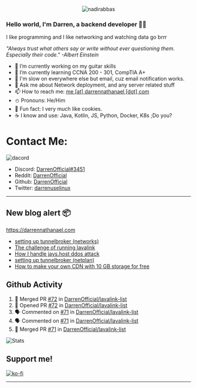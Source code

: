 <p align="center"> <img src="https://komarev.com/ghpvc/?username=DarrenOfficial&label=Profile%20views&color=0e75b6&style=flat" alt="nadirabbas" /> </p>

### Hello world, I'm Darren, a backend developer 👨‍💻
I like programming and I like networking and watching data go brrr

_"Always trust what others say or write without ever questioning them. Especially their code." -Albert Einstein_



- 🔭 I’m currently working on my guitar skills
- 🌴 I’m currently learning CCNA 200 - 301, CompTIA A+ 
- 🚀 I'm slow on everywhere else but email, cuz email notification works.
- 💬 Ask me about Network deployment, and any server related stuff 
- 📫 How to reach me: [me [at] darrennathanael [dot] com](mailto:me@darrennathanael.com) 
- ⛄️ Pronouns: He/Him 
- 🍪 Fun fact: I very much like cookies. 
- ☕ I know and use: Java, Kotlin, JS, Python, Docker, K8s ;Do you?

# Contact Me:

![dacord](https://discord.c99.nl/widget/theme-4/508296903960821771.png)

- Discord: [DarrenOfficial#3451](https://discord.com/users/508296903960821771)
- Reddit: [DarrenOfficial](https://reddit.com/u/DarrenOfficiallol)
- Github: [DarrenOfficial](https://github.com/DarrenOfficial)
- Twitter: [darrenuselinux](https://twitter.com/darrenuselinux)


---
## New blog alert 📦
https://darrennathanael.com
<!-- BLOG-POST-LIST:START -->
- [setting up tunnelbroker &lpar;networks&rpar;](https://darrennathanael.com/post/tunnelbroker-lavalink-ifup-ifdown/)
- [The challenge of running lavalink](https://darrennathanael.com/post/challenge-of-running-public-lavalink/)
- [How I handle jays.host ddos attack](https://darrennathanael.com/post/jayshost/)
- [setting up tunnelbroker &lpar;netplan&rpar;](https://darrennathanael.com/post/tunnelbroker-lavalink-netplan/)
- [How to make your own CDN with 10 GB storage for free](https://darrennathanael.com/post/how-to-make-your-own-cdn-with-10-gb-storage-for-free/)
<!-- BLOG-POST-LIST:END -->

## Github Activity
<!--START_SECTION:activity-->
1. 🎉 Merged PR [#72](https://github.com/DarrenOfficial/lavalink-list/pull/72) in [DarrenOfficial/lavalink-list](https://github.com/DarrenOfficial/lavalink-list)
2. 💪 Opened PR [#72](https://github.com/DarrenOfficial/lavalink-list/pull/72) in [DarrenOfficial/lavalink-list](https://github.com/DarrenOfficial/lavalink-list)
3. 🗣 Commented on [#71](https://github.com/DarrenOfficial/lavalink-list/issues/71) in [DarrenOfficial/lavalink-list](https://github.com/DarrenOfficial/lavalink-list)
4. 🗣 Commented on [#71](https://github.com/DarrenOfficial/lavalink-list/issues/71) in [DarrenOfficial/lavalink-list](https://github.com/DarrenOfficial/lavalink-list)
5. 🎉 Merged PR [#71](https://github.com/DarrenOfficial/lavalink-list/pull/71) in [DarrenOfficial/lavalink-list](https://github.com/DarrenOfficial/lavalink-list)
<!--END_SECTION:activity-->



<!--START_SECTION:waka-->
<!--END_SECTION:waka-->

![Stats](https://github-readme-stats.vercel.app/api?username=DarrenOfficial&layout=compact&hide_border=true&hide_title=true&count_private=true&include_all_commits=true&show_icons=true&bg_color=00000000&text_color=c3c6ce&icon_color=4e64f7)
## Support me!
[![ko-fi](https://ko-fi.com/img/githubbutton_sm.svg)](https://ko-fi.com/darrenofficial)

---
